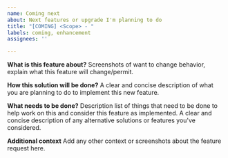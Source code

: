 ```yaml
---
name: Coming next
about: Next features or upgrade I'm planning to do
title: "[COMING] <Scope> - "
labels: coming, enhancement
assignees: ''

---
```


**What is this feature about?**
Screenshots of want to change behavior, explain what this feature will change/permit.

**How this solution will be done?**
A clear and concise description of what you are planning to do to implement this new feature.

**What needs to be done?**
Description list of things that need to be done to help work on this and consider this feature as implemented.
A clear and concise description of any alternative solutions or features you've considered.

**Additional context**
Add any other context or screenshots about the feature request here.
